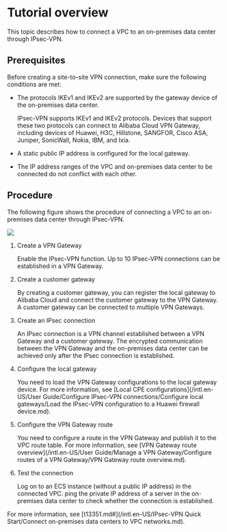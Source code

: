 # Tutorial overview

This topic describes how to connect a VPC to an on-premises data center through IPsec-VPN.

## Prerequisites

Before creating a site-to-site VPN connection, make sure the following conditions are met:

-   The protocols IKEv1 and IKEv2 are supported by the gateway device of the on-premises data center.

    IPsec-VPN supports IKEv1 and IKEv2 protocols. Devices that support these two protocols can connect to Alibaba Cloud VPN Gateway, including devices of Huawei, H3C, Hillstone, SANGFOR, Cisco ASA, Juniper, SonicWall, Nokia, IBM, and Ixia.

-   A static public IP address is configured for the local gateway.
-   The IP address ranges of the VPC and on-premises data center to be connected do not conflict with each other.

## Procedure

The following figure shows the procedure of connecting a VPC to an on-premises data center through IPsec-VPN.

![](https://static-aliyun-doc.oss-accelerate.aliyuncs.com/assets/img/en-US/8322029951/p40525.png)

1.  Create a VPN Gateway

    Enable the IPsec-VPN function. Up to 10 IPsec-VPN connections can be established in a VPN Gateway.

2.  Create a customer gateway

    By creating a customer gateway, you can register the local gateway to Alibaba Cloud and connect the customer gateway to the VPN Gateway. A customer gateway can be connected to multiple VPN Gateways.

3.  Create an IPsec connection

    An IPsec connection is a VPN channel established between a VPN Gateway and a customer gateway. The encrypted communication between the VPN Gateway and the on-premises data center can be achieved only after the IPsec connection is established.

4.  Configure the local gateway

    You need to load the VPN Gateway configurations to the local gateway device. For more information, see [Local CPE configurations](/intl.en-US/User Guide/Configure IPsec-VPN connections/Configure local gateways/Load the IPsec-VPN configuration to a Huawei firewall device.md).

5.  Configure the VPN Gateway route

    You need to configure a route in the VPN Gateway and publish it to the VPC route table. For more information, see [VPN Gateway route overview](/intl.en-US/User Guide/Manage a VPN Gateway/Configure routes of a VPN Gateway/VPN Gateway route overview.md).

6.  Test the connection

    Log on to an ECS instance \(without a public IP address\) in the connected VPC. ping the private IP address of a server in the on-premises data center to check whether the connection is established.


For more information, see [t13351.md\#](/intl.en-US/IPsec-VPN Quick Start/Connect on-premises data centers to VPC networks.md).

